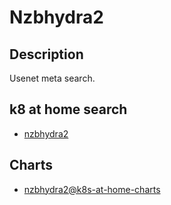 # Nzbhydra2

## Description

Usenet meta search.

## k8 at home search

- [nzbhydra2](https://nanne.dev/k8s-at-home-search/#/nzbhydra2)

## Charts

- [nzbhydra2@k8s-at-home-charts](https://k8s-at-home.com/charts/)
